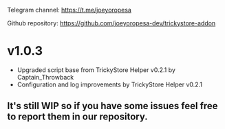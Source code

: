 Telegram channel:
https://t.me/joeyoropesa

Github repository:
https://github.com/joeyoropesa-dev/trickystore-addon

# v1.0.3

- Upgraded script base from TrickyStore Helper v0.2.1 by Captain_Throwback
- Configuration and log improvements by TrickyStore Helper v0.2.1

## It's still WIP so if you have some issues feel free to report them in our repository.
